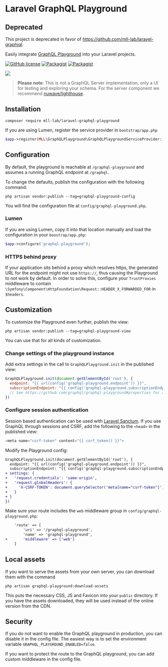# Laravel GraphQL Playground

## Deprecated

This project is deprecated in favor of https://github.com/mll-lab/laravel-graphiql.

Easily integrate [GraphQL Playground](https://github.com/prismagraphql/graphql-playground) into your Laravel projects.

[![GitHub license](https://img.shields.io/github/license/mll-lab/laravel-graphql-playground.svg)](https://github.com/mll-lab/laravel-graphql-playground/blob/master/LICENSE)
[![Packagist](https://img.shields.io/packagist/v/mll-lab/laravel-graphql-playground.svg)](https://packagist.org/packages/mll-lab/laravel-graphql-playground)
[![Packagist](https://img.shields.io/packagist/dt/mll-lab/laravel-graphql-playground.svg)](https://packagist.org/packages/mll-lab/laravel-graphql-playground)

[![](https://i.imgur.com/AE5W6OW.png)](https://www.graphqlbin.com/RVIn)

> **Please note**: This is not a GraphQL Server implementation, only a UI for testing and exploring your schema.
> For the server component we recommend [nuwave/lighthouse](https://github.com/nuwave/lighthouse).

## Installation

    composer require mll-lab/laravel-graphql-playground

If you are using Lumen, register the service provider in `bootstrap/app.php`

```php
$app->register(MLL\GraphQLPlayground\GraphQLPlaygroundServiceProvider::class);
```

## Configuration

By default, the playground is reachable at `/graphql-playground`
and assumes a running GraphQL endpoint at `/graphql`.

To change the defaults, publish the configuration with the following command:

    php artisan vendor:publish --tag=graphql-playground-config

You will find the configuration file at `config/graphql-playground.php`.

### Lumen

If you are using Lumen, copy it into that location manually and load the configuration
in your `boostrap/app.php`:

```php
$app->configure('graphql-playground');
```

### HTTPS behind proxy

If your application sits behind a proxy which resolves https, the generated URL for the endpoint
might not use `https://`, thus causing the Playground to not work by default. In order to solve
this, configure your `TrustProxies` middleware to contain `\Symfony\Component\HttpFoundation\Request::HEADER_X_FORWARDED_FOR`
in `$headers`.

## Customization

To customize the Playground even further, publish the view:

    php artisan vendor:publish --tag=graphql-playground-view

You can use that for all kinds of customization.

### Change settings of the playground instance

Add extra settings in the call to `GraphQLPlayground.init` in the published view:

```js
GraphQLPlayground.init(document.getElementById('root'), {
  endpoint: "{{ url(config('graphql-playground.endpoint')) }}",
  subscriptionEndpoint: "{{ config('graphql-playground.subscriptionEndpoint') }}",
  // See https://github.com/graphql/graphql-playground#properties for available settings
})
```

### Configure session authentication

Session based authentication can be used with [Laravel Sanctum](https://laravel.com/docs/sanctum).
If you use GraphQL through sessions and CSRF, add the following to the `<head>` in the published view:

```php
<meta name="csrf-token" content="{{ csrf_token() }}">
```

Modify the Playground config:

```diff
GraphQLPlayground.init(document.getElementById('root'), {
  endpoint: "{{ url(config('graphql-playground.endpoint')) }}",
  subscriptionEndpoint: "{{ config('graphql-playground.subscriptionEndpoint') }}",
+ settings: {
+   'request.credentials': 'same-origin',
+   'request.globalHeaders': {
+     'X-CSRF-TOKEN': document.querySelector('meta[name="csrf-token"]').content
+   }
+ }
})
```

Make sure your route includes the `web` middleware group in `config/graphql-playground.php`:

```diff
    'route' => [
        'uri' => '/graphql-playground',
        'name' => 'graphql-playground',
+       'middleware' => ['web']
    ]
```
## Local assets

If you want to serve the assets from your own server, you can download them with the command

    php artisan graphql-playground:download-assets

This puts the necessary CSS, JS and Favicon into your `public` directory. If you have
the assets downloaded, they will be used instead of the online version from the CDN.

## Security

If you do not want to enable the GraphQL playground in production, you can disable it in the config file.
The easiest way is to set the environment variable `GRAPHQL_PLAYGROUND_ENABLED=false`.

If you want to protect the route to the GraphQL playground, you can add custom middleware in the config file.
